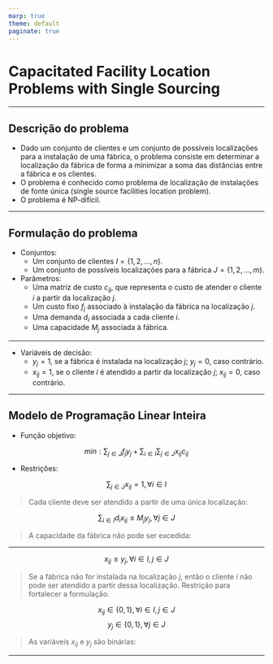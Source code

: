 ```yaml
---
marp: true
theme: default
paginate: true
---
```


# Capacitated Facility Location Problems with Single Sourcing

---

## Descrição do problema

- Dado um conjunto de clientes e um conjunto de possíveis localizações para a instalação de uma fábrica, o problema consiste em determinar a localização da fábrica de forma a minimizar a soma das distâncias entre a fábrica e os clientes.
- O problema é conhecido como problema de localização de instalações de fonte única (single source facilities location problem).
- O problema é NP-difícil.

---

## Formulação do problema

- Conjuntos:
  - Um conjunto de clientes $I = \{1,2, \ldots, n\}$.
  - Um conjunto de possíveis localizações para a fábrica $J = \{1, 2, \ldots, m\}$.
- Parâmetros:
  - Uma matriz de custo $c_{ij}$, que representa o custo de atender o cliente $i$ a partir da localização $j$.
  - Um custo fixo $f_j$ associado à instalação da fábrica na localização $j$.
  - Uma demanda $d_i$ associada a cada cliente $i$.
  - Uma capacidade $M_j$ associada à fábrica.
  
---

- Variáveis de decisão:
  - $y_j = 1$, se a fábrica é instalada na localização $j$; $y_j = 0$, caso contrário.
  - $x_{ij} = 1$, se o cliente $i$ é atendido a partir da localização $j$; $x_{ij} = 0$, caso contrário.

---

## Modelo de Programação Linear Inteira

- Função objetivo:

$$ min: \sum_{j \in J} f_jy_j  + \sum_{i \in I}\sum_{j \in J} x_{ij}c_{ij}$$

- Restrições:
  
$$\sum_{j \in J} x_{ij} = 1, \forall i \in I$$
> Cada cliente deve ser atendido a partir de uma única localização:

  
$$\sum_{i \in I} d_i x_{ij} \leq M_jy_j, \forall j \in J$$
>A capacidade da fábrica não pode ser excedida:
---

$$ x_{ij} \leq y_j, \forall i \in I, j \in J$$
> Se a fábrica não for instalada na localização $j$, então o cliente $i$ não pode ser atendido a partir dessa localização. Restrição para fortalecer a formulação.

$$x_{ij} \in \{0,1\}, \forall i \in I, j \in J$$
$$y_j \in \{0,1\}, \forall j \in J$$

> As variáveis $x_{ij}$ e $y_j$ são binárias:

---

